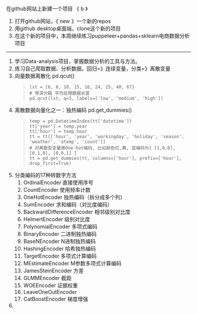 在github网站上新建一个项目 《 b 》

1. 打开github网站，《 new 》一个新的repos
2. 用github desktop桌面端，clone这个新的项目
3. 在这个新的项目中，本周继续练习puppeteer+pandas+sklearn电商数据分析项目

---

1. 学习Data-analysis项目，掌握数据分析的工具与方法。
2. 练习自己爬取数据、分析数据。回归=》连续变量，分类=》离散变量
3. 向量数据离散化 pd.qcut()
   > ```
   > lst = [6, 8, 10, 15, 16, 24, 25, 40, 67]
   > # 等深分箱 平均处理数据长度
   > pd.qcut(lst, q=3, labels=['low', 'medium', 'high'])
   > ```
   >
4. 离散数据向量化之一：独热编码 pd.get_dummies()
   > ```
   > temp = pd.DatetimeIndex(tt['datetime'])
   > tt['year'] = temp.year
   > tt['hour'] = temp.hour
   > tt = tt[['hour', 'year', 'workingday', 'holiday', 'season', 'weather', 'atemp', 'count']]
   > # 对离散型变量做One-hot编码, 比如颜色红,黄, 蓝编码为[ [1,0,0], [0,1,0], [0,0,1] ]
   > tt = pd.get_dummies(tt, columns=['hour'], prefix=['hour'], drop_first=True)
   > ```
   >
5. 分类编码的17种转数字方法
   1. OrdinalEncoder 直接使用序号
   2. CountEncoder 使用频率计数
   3. OneHotEncoder  独热编码（拆分成多个列）
   4. SumEncoder 求和编码（对比度编码）
   5. BackwardDifferenceEncoder  相邻级别对比度
   6. HelmertEncoder  级别对比度
   7. PolynomialEncoder 多项式编码
   8. BinaryEncoder  二进制独热编码
   9. BaseNEncoder N进制独热编码
   10. HashingEncoder  哈希独热编码
   11. TargetEncoder  多项式计算编码
   12. MEstimateEncoder M参数多项式计算编码
   13. JamesSteinEncoder  方差
   14. GLMMEncoder  截距
   15. WOEEncoder  证据权重
   16. LeaveOneOutEncoder
   17. CatBoostEncoder  梯度增强
6.
